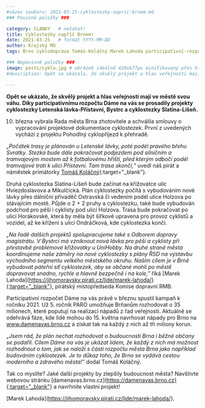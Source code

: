 ```yaml
---
#název souboru: 2021-03-25-cyklostezky-napric-brnem.md
### Povinné položky ###

category: CLANKY   # nešahat!
title: Cyklostezky napříč Brnem!
date: 2021-03-25   # formát YYYY-MM-DD
author: Krajský MO
tags: Brno cyklodoprava Tomáš-Koláčný Marek-Lahoda participativní-rozpočet # kategorie odděleny mezerami, např. volby zemědělství životní-prostředí piráti (viz https://jihomoravsky.pirati.cz/tags/)

### Nepovinné položky ###
image: posts/cyklo.jpg # obrázek ideálně 420x677px minifikovaný přes https://tinypng.com/
#description: Opět se ukázalo, že skvělý projekt a hlas veřejnosti mají ve městě svou váhu. Díky participativnímu rozpočtu Dáme na vás se prosadily projekty cyklostezky Letenská lávka-Přístavní, Bystrc a cyklostezky Slatina-Líšeň.

---
```

**Opět se ukázalo, že skvělý projekt a hlas veřejnosti mají ve městě svou váhu. Díky participativnímu rozpočtu Dáme na vás se prosadily projekty cyklostezky Letenská lávka-Přístavní, Bystrc a cyklostezky Slatina-Líšeň.**

10. března vybrala Rada města Brna zhotovitele a schválila smlouvy o vypracování projektové dokumentace cyklostezek. První z uvedených vychází z projektu Pohodlný cyklopříjezd k přehradě.

*„Počátek trasy je plánován u Letenské lávky, poté podél pravého břehu Svratky. Stezka bude dále pokračovat podjezdem pod silničním a tramvajovým mostem až k fotbalovému hřišti, před kterým odbočí podél tramvajové trati k ulici Přístavní. Tam trasa skončí,“* uvedl náš pirát a náměstek primátorky [Tomáš Koláčný](https://jihomoravsky.pirati.cz/lide/tomas-kolacny/){:target="_blank"}.

Druhá cyklostezka Slatina-Líšeň bude začínat na křižovatce ulic Hviezdoslavova a Mikulčická. Plán cyklostezky počítá s vybudováním nové lávky přes dálniční přivaděč Ostravská či vedením podél ulice Holzova po stávajícím mostě. Půjde o 2 + 2 pruhy a cyklostezku, také bude vybudován podchod pro pěší i cyklisty pod ulicí Holzova. Trasa bude pokračovat po ulici Horákovské, která by měla být šířkově upravena pro provoz cyklistů a vozidel, až ke křížení s ulicí Ondráčková, kde cyklostezka končí.

*„Na řadě dalších projektů spolupracujeme také s Odborem dopravy magistrátu. V Bystrci má vzniknout nová lávka pro pěší a cyklisty při přestavbě problémové křižovatky u UniHobby. Na druhé straně města koordinujeme naše záměry na nové cyklostezky s plány ŘSD na výstavbu východního segmentu velkého městského okruhu. Naším cílem je v Brně vybudovat páteřní síť cyklostezek, aby se občané mohli po městě dopravovat snadno, rychle a hlavně bezpečně i na kole,”* říká [Marek Lahoda](https://jihomoravsky.pirati.cz/lide/marek-lahoda/}{:target="_blank"},  pirátský místopředseda Komise dopravní RMB.

Participativní rozpočet Dáme na vás právě v březnu spustil kampaň k ročníku 2021. Už 5. ročník PARO umožňuje Brňanům rozhodovat o 35 milionech, které poputují na realizaci nápadů z řad veřejnosti. Aktuálně se odehrává fáze, kde lidé mohou do 15. května navrhovat nápady pro Brno na www.damenavas.brno.cz a získat tak na každý z nich až tři miliony korun.

*„Jsem rád, že plán nechat rozhodovat o budoucnosti Brna i běžné občany se podařil. Cílem Dáme na vás je ukázat lidem, že každý z nich má možnost rozhodnout o tom, jak se naloží s částí rozpočtu města Brna jako například budováním cyklostezek.  Je to důkaz toho, že Brno se vydává cestou moderního a zdravého města!”* dodal Tomáš Koláčný.

Tak co myslíte? Jaké další projekty by zlepšily budoucnost města? Navštivte webovou stránku [damenavas.brno.cz](https://damenavas.brno.cz}{:target="_blank"} a navrhnite vlastní projekt!





[Marek Lahoda](https://jihomoravsky.pirati.cz/lide/marek-lahoda/}. 
